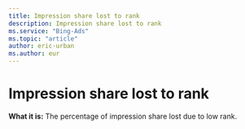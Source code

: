 ```yaml
---
title: Impression share lost to rank
description: Impression share lost to rank
ms.service: "Bing-Ads"
ms.topic: "article"
author: eric-urban
ms.author: eur
---
```


# Impression share lost to rank

**What it is:**  The percentage of impression share lost due to low rank.


